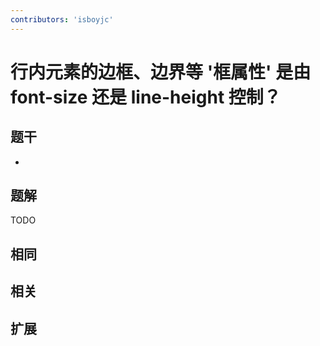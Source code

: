 ```yaml
---
contributors: 'isboyjc'
---
```


# 行内元素的边框、边界等 '框属性' 是由 font-size 还是 line-height 控制？


## 题干

- 



## 题解

<!-- ::: details 点我查看题解 -->

  TODO

<!-- ::: -->



## 相同


## 相关


## 扩展


